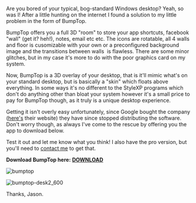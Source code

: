 <!---
title: "Turn your desktop 3D!"
date: "2010-08-01"
categories:
  - "reviews"
tags:
  - "3d-desktop"
  - "bumptop"
  - "windows"
--->

Are you bored of your typical, bog-standard Windows desktop? Yeah, so was I! After a little hunting on the internet I found a solution to my little problem in the form of BumpTop.

BumpTop offers you a full 3D "room" to store your app shortcuts, facebook "wall" (get it? heh!), notes, email etc etc. The icons are rotatable, all 4 walls and floor is cusomizable with your own or a preconfigured background image and the transitions between walls  is flawless. There are some minor glitches, but in my case it's more to do with the poor graphics card on my system.

Now, BumpTop is a 3D overlay of your desktop, that is it'll mimic what's on your standard desktop, but is basically a "skin" which floats above everything. In some ways it's no different to the StyleXP programs which don't do anything other than bloat your system however it's a small price to pay for BumpTop though, as it truly is a unique desktop experience.

Getting it isn't overly easy unfortunately, since Google bought the company ([here's](http://www.bumptop.com "here's") their website) they have since stopped distributing the software. Don't worry though, as always I've come to the rescue by offering you the app to download below.

Test it out and let me know what you think! I also have the pro version, but you'll need to [contact me](mailto:jason@bayton.org) to get that.

**Download BumpTop here:** [**DOWNLOAD**](/download/BumpTop.rar)

![](/wp-content/uploads/2010/08/bumptop.png "bumptop")

![](/wp-content/uploads/2010/08/bumptop-desk2_600.jpg "bumptop-desk2_600")

Thanks, Jason.
